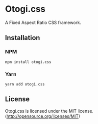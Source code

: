 # Otogi.css

A Fixed Aspect Ratio CSS framework.

## Installation

### NPM

```
npm install otogi.css
```

### Yarn

```
yarn add otogi.css
```

## License

Otogi.css is licensed under the MIT license. (http://opensource.org/licenses/MIT)

